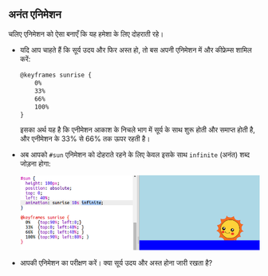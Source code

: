 ## अनंत एनिमेशन

चलिए एनिमेशन को ऐसा बनाएँ कि यह हमेशा के लिए दोहराती रहे।



+ यदि आप चाहते हैं कि सूर्य उदय और फिर अस्त हो, तो बस अपनी एनिमेशन में और कीफ्रेम्स शामिल करें:

    ```
    @keyframes sunrise {
        0%  
        33% 
        66% 
        100%
    }
    ```

    इसका अर्थ यह है कि एनीमेशन आकाश के निचले भाग में सूर्य के साथ शुरू होती और समाप्त होती है, और एनीमेशन के 33% से 66% तक ऊपर रहती है।

+ अब आपको `#sun` एनिमेशन को दोहराते रहने के लिए केवल इसके साथ `infinite` (अनंत) शब्द जोड़ना होगा:

    ![screenshot](images/sunrise-infinite.png)

+ आपकी एनिमेशन का परीक्षण करें। क्या सूर्य उदय और अस्त होना जारी रखता है? 




